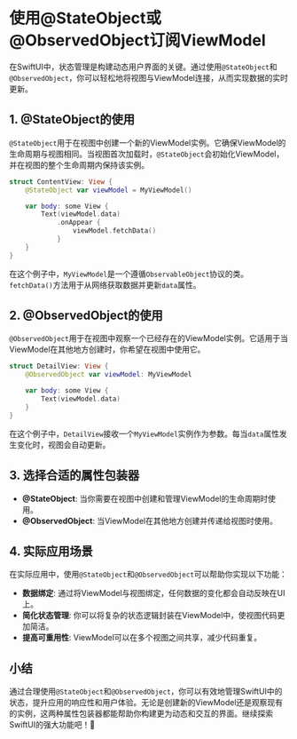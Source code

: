 ﻿# 使用@StateObject或@ObservedObject订阅ViewModel

在SwiftUI中，状态管理是构建动态用户界面的关键。通过使用`@StateObject`和`@ObservedObject`，你可以轻松地将视图与ViewModel连接，从而实现数据的实时更新。

## 1. @StateObject的使用

`@StateObject`用于在视图中创建一个新的ViewModel实例。它确保ViewModel的生命周期与视图相同。当视图首次加载时，`@StateObject`会初始化ViewModel，并在视图的整个生命周期内保持该实例。

```swift
struct ContentView: View {
    @StateObject var viewModel = MyViewModel()

    var body: some View {
        Text(viewModel.data)
            .onAppear {
                viewModel.fetchData()
            }
    }
}
```

在这个例子中，`MyViewModel`是一个遵循`ObservableObject`协议的类。`fetchData()`方法用于从网络获取数据并更新`data`属性。

## 2. @ObservedObject的使用

`@ObservedObject`用于在视图中观察一个已经存在的ViewModel实例。它适用于当ViewModel在其他地方创建时，你希望在视图中使用它。

```swift
struct DetailView: View {
    @ObservedObject var viewModel: MyViewModel

    var body: some View {
        Text(viewModel.data)
    }
}
```

在这个例子中，`DetailView`接收一个`MyViewModel`实例作为参数。每当`data`属性发生变化时，视图会自动更新。

## 3. 选择合适的属性包装器

- **@StateObject**: 当你需要在视图中创建和管理ViewModel的生命周期时使用。
- **@ObservedObject**: 当ViewModel在其他地方创建并传递给视图时使用。

## 4. 实际应用场景

在实际应用中，使用`@StateObject`和`@ObservedObject`可以帮助你实现以下功能：

- **数据绑定**: 通过将ViewModel与视图绑定，任何数据的变化都会自动反映在UI上。
- **简化状态管理**: 你可以将复杂的状态逻辑封装在ViewModel中，使视图代码更加简洁。
- **提高可重用性**: ViewModel可以在多个视图之间共享，减少代码重复。

## 小结

通过合理使用`@StateObject`和`@ObservedObject`，你可以有效地管理SwiftUI中的状态，提升应用的响应性和用户体验。无论是创建新的ViewModel还是观察现有的实例，这两种属性包装器都能帮助你构建更为动态和交互的界面。继续探索SwiftUI的强大功能吧！🚀